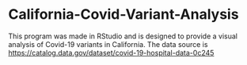 # California-Covid-Variant-Analysis
This program was made in RStudio and is designed to provide a visual analysis of Covid-19 variants in California. The data source is https://catalog.data.gov/dataset/covid-19-hospital-data-0c245
